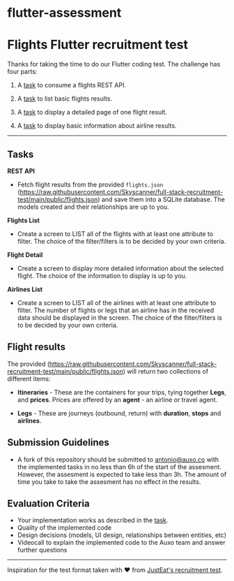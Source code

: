 # flutter-assessment

# Flights Flutter recruitment test

Thanks for taking the time to do our Flutter coding test. The challenge has four parts:

1) A [task](#task) to consume a flights REST API.

2) A [task](#task) to list basic flights results.

3) A [task](#task) to display a detailed page of one flight result.

3) A [task](#task) to display basic information about airline results.

----

## Tasks

**REST API**

  - Fetch flight results from the provided `flights.json` (https://raw.githubusercontent.com/Skyscanner/full-stack-recruitment-test/main/public/flights.json) and save them into a SQLite database. The models created and their relationships are up to you.

**Flights List**

  - Create a screen to LIST all of the flights with at least one attribute to filter. The choice of the filter/filters is to be decided by your own criteria.

**Flight Detail**

  - Create a screen to display more detailed information about the selected flight. The choice of the information to display is up to you.

**Airlines List**

  - Create a screen to LIST all of the airlines with at least one attribute to filter. The number of flights or legs that an airline has in the received data should be displayed in the screen. The choice of the filter/filters is to be decided by your own criteria.

## Flight results

The provided (https://raw.githubusercontent.com/Skyscanner/full-stack-recruitment-test/main/public/flights.json) will return two collections of different items:

* **Itineraries** - These are the containers for your trips, tying together **Legs**, and **prices**. Prices are offered by an **agent** - an airline or travel agent.

* **Legs** - These are journeys (outbound, return) with **duration**, **stops** and **airlines**.

## Submission Guidelines

* A fork of this repository should be submitted to antonio@auxo.co with the implemented tasks in no less than 6h of the start of the assesment. However, the assesment is expected to take less than 3h. The amount of time you take to take the assesment has no effect in the results.

## Evaluation Criteria

* Your implementation works as described in the [task](#task).
* Quality of the implemented code
* Design decisions (models, UI design, relationships between entities, etc)
* Videocall to explain the implemented code to the Auxo team and answer further questions


----

Inspiration for the test format taken with ❤️ from [JustEat's recruitment test](https://github.com/justeat/JustEat.RecruitmentTest).
